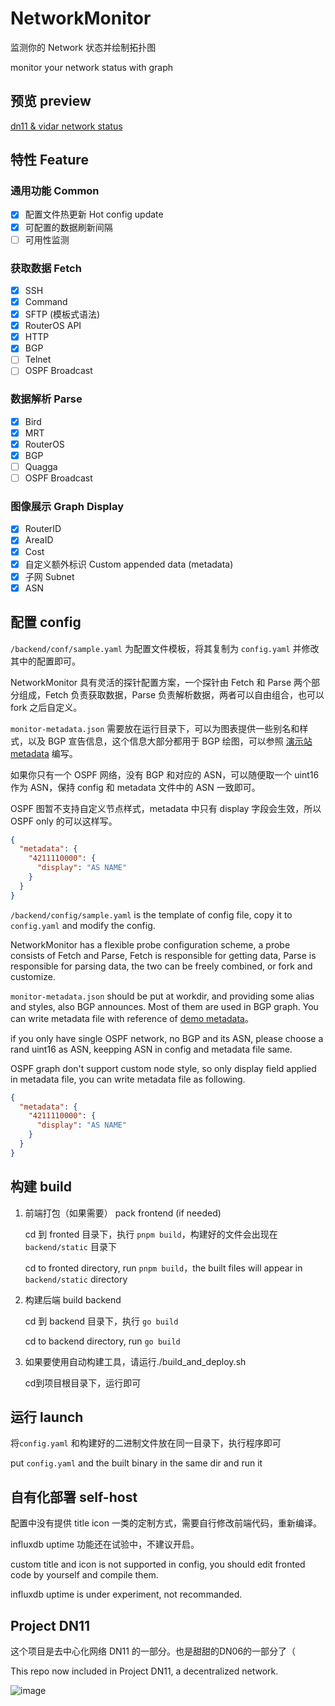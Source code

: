 # NetworkMonitor

监测你的 Network 状态并绘制拓扑图

monitor your network status with graph

## 预览 preview

[dn11 & vidar network status](https://monitor.dn11.baimeow.cn/)

## 特性 Feature

### 通用功能 Common

- [x] 配置文件热更新 Hot config update
- [x] 可配置的数据刷新间隔
- [ ] 可用性监测

### 获取数据 Fetch

- [x] SSH
- [x] Command
- [x] SFTP (模板式语法)
- [x] RouterOS API
- [x] HTTP
- [x] BGP
- [ ] Telnet
- [ ] OSPF Broadcast

### 数据解析 Parse

- [x] Bird
- [x] MRT
- [x] RouterOS
- [x] BGP
- [ ] Quagga
- [ ] OSPF Broadcast

### 图像展示 Graph Display

- [x] RouterID
- [x] AreaID
- [x] Cost
- [x] 自定义额外标识 Custom appended data (metadata)
- [x] 子网 Subnet
- [x] ASN

## 配置 config

`/backend/conf/sample.yaml` 为配置文件模板，将其复制为 `config.yaml` 并修改其中的配置即可。

NetworkMonitor 具有灵活的探针配置方案，一个探针由 Fetch 和 Parse 两个部分组成，Fetch 负责获取数据，Parse 负责解析数据，两者可以自由组合，也可以 fork 之后自定义。

`monitor-metadata.json` 需要放在运行目录下，可以为图表提供一些别名和样式，以及 BGP 宣告信息，这个信息大部分都用于 BGP 绘图，可以参照 [演示站 metadata](https://metadata.dn11.baimeow.cn/monitor-metadata.json) 编写。

如果你只有一个 OSPF 网络，没有 BGP 和对应的 ASN，可以随便取一个 uint16 作为 ASN，保持 config 和 metadata 文件中的 ASN 一致即可。

OSPF 图暂不支持自定义节点样式，metadata 中只有 display 字段会生效，所以 OSPF only 的可以这样写。

```json
{
  "metadata": {
    "4211110000": {
      "display": "AS NAME"
    }
  }
}
```

`/backend/config/sample.yaml` is the template of config file, copy it to `config.yaml` and modify the config.

NetworkMonitor has a flexible probe configuration scheme, a probe consists of Fetch and Parse, Fetch is responsible for getting data, Parse is responsible for parsing data, the two can be freely combined, or fork and customize.

`monitor-metadata.json` should be put at workdir, and providing some alias and styles, also BGP announces. Most of them are used in BGP graph. You can write metadata file with reference of [demo metadata](https://metadata.dn11.baimeow.cn/monitor-metadata.json)。

if you only have single OSPF network, no BGP and its ASN, please choose a rand uint16 as ASN, keepping ASN in config and metadata file same.

OSPF graph don't support custom node style, so only display field applied in metadata file, you can write metadata file as following.

```json
{
  "metadata": {
    "4211110000": {
      "display": "AS NAME"
    }
  }
}
```

## 构建 build

1. 前端打包（如果需要） pack frontend (if needed)

   cd 到 fronted 目录下，执行 `pnpm build`，构建好的文件会出现在 `backend/static` 目录下

   cd to fronted directory, run `pnpm build`，the built files will appear in `backend/static` directory

2. 构建后端 build backend

   cd 到 backend 目录下，执行 `go build`

   cd to backend directory, run `go build`
   
3. 如果要使用自动构建工具，请运行./build_and_deploy.sh

   cd到项目根目录下，运行即可

## 运行 launch

将`config.yaml` 和构建好的二进制文件放在同一目录下，执行程序即可

put `config.yaml` and the built binary in the same dir and run it

## 自有化部署 self-host

配置中没有提供 title icon 一类的定制方式，需要自行修改前端代码，重新编译。

influxdb uptime 功能还在试验中，不建议开启。

custom title and icon is not supported in config, you should edit fronted code by yourself and compile them.

influxdb uptime is under experiment, not recommanded.

## Project DN11

这个项目是去中心化网络 DN11 的一部分。也是甜甜的DN06的一部分了（

This repo now included in Project DN11, a decentralized network.

![image](https://github.com/user-attachments/assets/9d1b46b3-41d3-4bdb-8f89-ddf911531f37)
